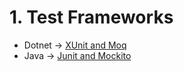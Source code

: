 # 1. Test Frameworks

- Dotnet -> [XUnit and Moq](https://github.com/jeftegoes/DotnetXUnitAndMoqOverview)
- Java -> [Junit and Mockito](https://github.com/jeftegoes/JavaJUnitAndMockitoOverviewAndExamples)
